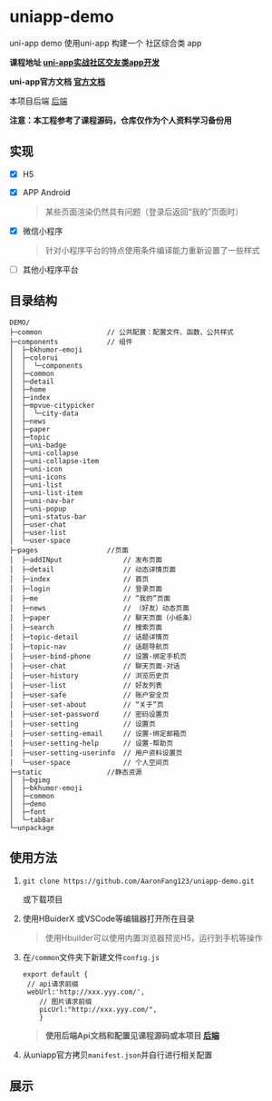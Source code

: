 # uniapp-demo
uni-app demo
使用uni-app 构建一个 社区综合类 app

**课程地址 [uni-app实战社区交友类app开发](https://study.163.com/course/introduction.htm?courseId=1209188809#/courseDetail?tab=1)**

**uni-app官方文档 [官方文档](https://uniapp.dcloud.io/)**

本项目后端 [后端](https://github.com/AaronFang123/uni-app-demo-backend)

**注意：本工程参考了课程源码，仓库仅作为个人资料学习备份用**

## 实现

* [x] H5

* [x] APP Android

  > 某些页面渲染仍然具有问题（登录后返回“我的”页面时）

* [x] 微信小程序

  > 针对小程序平台的特点使用条件编译能力重新设置了一些样式

* [ ] 其他小程序平台

## 目录结构

```
DEMO/
├─common				// 公共配置：配置文件、函数、公共样式
├─components			// 组件
│  ├─bkhumor-emoji
│  ├─colorui
│  │  └─components
│  ├─common
│  ├─detail
│  ├─home
│  ├─index
│  ├─mpvue-citypicker
│  │  └─city-data
│  ├─news
│  ├─paper
│  ├─topic
│  ├─uni-badge
│  ├─uni-collapse
│  ├─uni-collapse-item
│  ├─uni-icon
│  ├─uni-icons
│  ├─uni-list
│  ├─uni-list-item
│  ├─uni-nav-bar
│  ├─uni-popup
│  ├─uni-status-bar
│  ├─user-chat
│  ├─user-list
│  └─user-space
├─pages					//页面
│  ├─addINput				// 发布页面
│  ├─detail					// 动态详情页面
│  ├─index					// 首页
│  ├─login					// 登录页面
│  ├─me						// ”我的”页面
│  ├─news					// （好友）动态页面
│  ├─paper					// 聊天页面（小纸条）
│  ├─search					// 搜索页面
│  ├─topic-detail			// 话题详情页
│  ├─topic-nav				// 话题导航页
│  ├─user-bind-phone		// 设置-绑定手机页
│  ├─user-chat				// 聊天页面-对话
│  ├─user-history			// 浏览历史页
│  ├─user-list				// 好友列表
│  ├─user-safe				// 账户安全页
│  ├─user-set-about			// “关于”页
│  ├─user-set-password		// 密码设置页
│  ├─user-setting			// 设置页
│  ├─user-setting-email		// 设置-绑定邮箱页
│  ├─user-setting-help		// 设置-帮助页
│  ├─user-setting-userinfo  // 用户资料设置页
│  └─user-space				// 个人空间页
├─static				//静态资源
│  ├─bgimg
│  ├─bkhumor-emoji
│  ├─common
│  ├─demo
│  ├─font
│  └─tabBar
└─unpackage

```

## 使用方法

1. `git clone https://github.com/AaronFang123/uniapp-demo.git `

   或下载项目

2. 使用HBuiderX 或VSCode等编辑器打开所在目录

   > 使用Hbuilder可以使用内置浏览器预览H5，运行到手机等操作

3. 在`/common`文件夹下新建文件`config.js`

   ```
   export default {
   	// api请求前缀
   	webUrl:'http://xxx.yyy.com/',
       // 图片请求前缀
       picUrl:"http://xxx.yyy.com/",
       }
   ```

   > **使用后端Api文档和配置见课程源码或本项目 [后端](https://github.com/AaronFang123/uni-app-demo-backend)**

4. 从uniapp官方拷贝`manifest.json`并自行进行相关配置

## 展示


